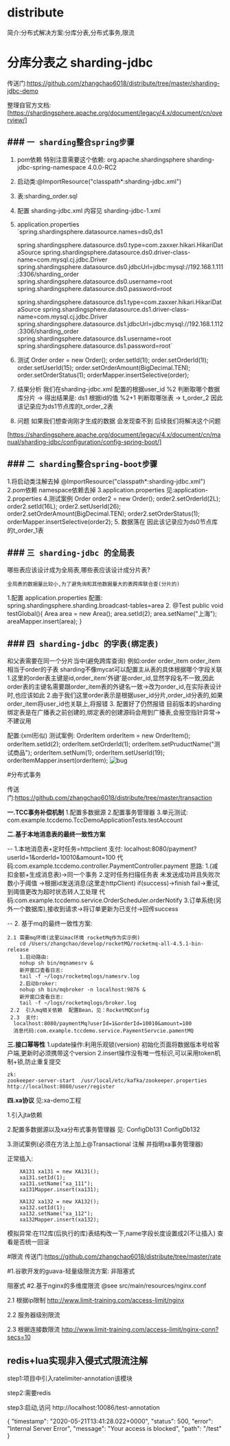# distribute
简介:分布式解决方案:分库分表,分布式事务,限流

# 分库分表之 sharding-jdbc
传送门:https://github.com/zhangchao6018/distribute/tree/master/sharding-jdbc-demo

整理自官方文档:[https://shardingsphere.apache.org/document/legacy/4.x/document/cn/overview/]

## **### ```一 sharding整合spring步骤```**
1. pom依赖
    特别注意需要这个依赖:
        <dependency>
            <groupId>org.apache.shardingsphere</groupId>
            <artifactId>sharding-jdbc-spring-namespace</artifactId>
            <version>4.0.0-RC2</version>
        </dependency>
2. 启动类:@ImportResource("classpath*:sharding-jdbc.xml") 
3. 表:sharding_order.sql
4. 配置 sharding-jdbc.xml 内容见 sharding-jdbc-1.xml
5. application.properties
    `spring.shardingsphere.datasource.names=ds0,ds1
    
    spring.shardingsphere.datasource.ds0.type=com.zaxxer.hikari.HikariDataSource
    spring.shardingsphere.datasource.ds0.driver-class-name=com.mysql.cj.jdbc.Driver
    spring.shardingsphere.datasource.ds0.jdbcUrl=jdbc:mysql://192.168.1.111:3306/sharding_order
    spring.shardingsphere.datasource.ds0.username=root
    spring.shardingsphere.datasource.ds0.password=root
    
    spring.shardingsphere.datasource.ds1.type=com.zaxxer.hikari.HikariDataSource
    spring.shardingsphere.datasource.ds1.driver-class-name=com.mysql.cj.jdbc.Driver
    spring.shardingsphere.datasource.ds1.jdbcUrl=jdbc:mysql://192.168.1.112:3306/sharding_order
    spring.shardingsphere.datasource.ds1.username=root
    spring.shardingsphere.datasource.ds1.password=root`

6. 测试
        Order order = new Order();
        order.setId(1l);
        order.setOrderId(1l);
        order.setUserId(15);
        order.setOrderAmount(BigDecimal.TEN);
        order.setOrderStatus(1);
        orderMapper.insertSelective(order); 
        
7. 结果分析
    我们在sharding-jdbc.xml 配置的根据user_id %2 判断取哪个数据库分片  -> 得出结果是: ds1
    根据id的值 %2+1 判断取哪张表 ->  t_order_2 
    因此该记录应为ds1节点库的t_order_2表

8. 问题 如果我们想查询刚才生成的数据 会发现查不到 后续我们将解决这个问题



[https://shardingsphere.apache.org/document/legacy/4.x/document/cn/manual/sharding-jdbc/configuration/config-spring-boot/]
## **### ```二 sharding整合spring-boot步骤```**

1.将启动类注解去掉 @ImportResource("classpath*:sharding-jdbc.xml") 
2.pom依赖 namespace依赖去掉
3.application.properties  见:application-2.properties
4.测试案例
        Order order2 = new Order();
        order2.setOrderId(2L);
        order2.setId(16L);
        order2.setUserId(26);
        order2.setOrderAmount(BigDecimal.TEN);
        order2.setOrderStatus(1);
        orderMapper.insertSelective(order2);
5. 数据落在     因此该记录应为ds0节点库的t_order_1表


## **### ```三 sharding-jdbc 的全局表```**

哪些表应该设计成为全局表,哪些表应该设计成分片表?

    全局表的数据量比较小,为了避免询和其他数据量大的表跨库联合查(分片的)  
1.配置
application.properties 配置: spring.shardingsphere.sharding.broadcast-tables=area
2.
    @Test
    public void testGlobal(){
        Area area = new Area();
        area.setId(2);
        area.setName("上海");
        areaMapper.insert(area);
    }
    
## **### ```四 sharding-jdbc 的字表(绑定表)```**
和父表需要在同一个分片当中(避免跨库查询)
例如:order  order_item  order_item相当于order的子表
sharding不像mycat可以配置主从表的具体根据哪个字段关联
    1.这里的order表主键是id,order_item'外键'是order_id,显然字段名不一致,因此order表的主键名需要跟order_item表的外键名一致->改为order_id,在实际表设计时,也应该如此
    2.由于我们这里order表示是根据user_id分片,order_id分表的,如果order_item将user_id也关联上,将报错
    3. 配置好了仍然报错 目前版本的sharding绑定表是在广播表之前创建的,绑定表的创建源码会用到广播表,会报空指针异常->不建议用
    
配置:(xml形似)
    测试案例:
    OrderItem orderItem = new OrderItem();
    orderItem.setId(2);
    orderItem.setOrderId(1);
    orderItem.setPruductName("测试商品");
    orderItem.setNum(1);
    orderItem.setUserId(19);
    orderItemMapper.insert(orderItem);
![bug](src/resources/sharding-bug.png)




#分布式事务

传送门:https://github.com/zhangchao6018/distribute/tree/master/transaction

**一.TCC事务补偿机制**
    1.配置多数据源
    2.配置事务管理器
    3.单元测试:
    com.example.tccdemo.TccDemoApplicationTests.testAccount

**二.基于本地消息表的最终一致性方案**

-- 1.本地消息表+定时任务=httpclient
    支付:
    localhost:8080/payment?userId=1&orderId=10010&amount=100
        代码:com.example.tccdemo.controller.PaymentController.payment
        思路:
            1.(减扣金额+生成消息表)->同一个事务
            2.定时任务扫描任务表  未发送成功并且失败次数小于阈值 ->根据id发送消息(这里走httpClient) 
              if(success)->finish  fail->重试,到阈值更改为超时状态转人工处理
              代码:com.example.tccdemo.service.OrderScheduler.orderNotify
            3.订单系统(另外一个数据库),接收到请求->将订单更新为已支付->回传success

-- 2. 基于mq的最终一致性方案:

    2.1 需要mq环境(这里以mac环境 rocketMq作为实示例)
        cd /Users/zhangchao/develop/rocketMQ/rocketmq-all-4.5.1-bin-release
        1.启动路由:
        nohup sh bin/mqnamesrv & 
        新开窗口查看日志:
        tail -f ~/logs/rocketmqlogs/namesrv.log 
        2.启动broker:
        nohup sh bin/mqbroker -n localhost:9876 &
        新开窗口查看日志:
        tail -f ~/logs/rocketmqlogs/broker.log
     2.2  引入mq相关依赖  配置Bean，见：RocketMQConfig
     2.3  支付:
      localhost:8080/paymentMq?userId=1&orderId=10010&amount=100
      消息代码:com.example.tccdemo.service.PaymentServcie.pamentMQ
     
**三.接口幂等性**
1.update操作:利用乐观锁(version) 初始化页面将数据版本号给客户端,更新时必须携带这个version
2.insert操作没有唯一性标识,可以采用token机制+锁,防止重复提交

    zk:
    zookeeper-server-start  /usr/local/etc/kafka/zookeeper.properties 
    http://localhost:8080/user/register


**四.xa协议**
见:xa-demo工程

1.引入jta依赖

2.配置多数据源以及xa分布式事务管理器  见: ConfigDb131  ConfigDb132

3.测试案例(必须在方法上加上@Transactional 注解 并指明xa事务管理器)

正常插入:

        XA131 xa131 = new XA131();
        xa131.setId(1);
        xa131.setName("xa_111");
        xa131Mapper.insert(xa131);

        XA132 xa132 = new XA132();
        xa132.setId(1);
        xa132.setName("xa_112");
        xa132Mapper.insert(xa132);
        
模拟异常:在112库(后执行的库)表结构改一下,name字段长度设置成2(不让插入)
    查看是否统一回滚
    
    
#限流
传送门:https://github.com/zhangchao6018/distribute/tree/master/rate


#1.谷歌开发的guava-轻量级限流方案:
非阻塞式

阻塞式
#2.基于nginx的多维度限流
@see   src/main/resources/nginx.conf

2.1 根据ip限制
    http://www.limit-training.com/access-limit/nginx
    
2.2 服务器级别限流

2.3 根据连接数限流
    http://www.limit-training.com/access-limit/nginx-conn?secs=10
    
    
## redis+lua实现非入侵式式限流注解



step1:项目中引入ratelimiter-annotation该模块

step2:需要redis

step3:启动,访问 http://localhost:10086/test-annotation


{
    "timestamp": "2020-05-21T13:41:28.022+0000",
    "status": 500,
    "error": "Internal Server Error",
    "message": "Your access is blocked",
    "path": "/test"
}